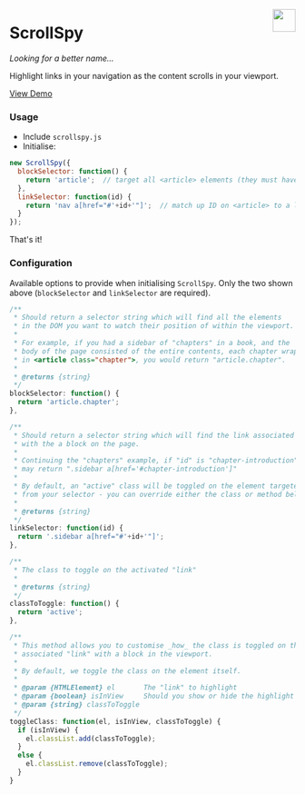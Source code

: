 [<img src="http://i.imgur.com/Qslhr5z.png" align="right" height="40">](http://radweb.co.uk)

# ScrollSpy

_Looking for a better name..._

Highlight links in your navigation as the content scrolls in your viewport.

[View Demo](https://radweb.github.io/ScrollSpy)

### Usage

* Include `scrollspy.js`
* Initialise:

```js
new ScrollSpy({
  blockSelector: function() {
    return 'article';  // target all <article> elements (they must have an ID)
  },
  linkSelector: function(id) {
    return 'nav a[href="#'+id+'"]';  // match up ID on <article> to a link to highlight
  }
});
```

That's it!

### Configuration

Available options to provide when initialising `ScrollSpy`. Only the two shown above (`blockSelector` and `linkSelector` are required).

```js
/**
 * Should return a selector string which will find all the elements
 * in the DOM you want to watch their position of within the viewport.
 *
 * For example, if you had a sidebar of "chapters" in a book, and the
 * body of the page consisted of the entire contents, each chapter wrapped
 * in <article class="chapter">, you would return "article.chapter".
 *
 * @returns {string}
 */
blockSelector: function() {
  return 'article.chapter';
},

/**
 * Should return a selector string which will find the link associated
 * with the a block on the page.
 *
 * Continuing the "chapters" example, if "id" is "chapter-introduction", you
 * may return ".sidebar a[href='#chapter-introduction']"
 *
 * By default, an "active" class will be toggled on the element targeted
 * from your selector - you can override either the class or method below.
 *
 * @returns {string}
 */
linkSelector: function(id) {
  return '.sidebar a[href="#'+id+'"]';
},

/**
 * The class to toggle on the activated "link"
 *
 * @returns {string}
 */
classToToggle: function() {
  return 'active';
},

/**
 * This method allows you to customise _how_ the class is toggled on the
 * associated "link" with a block in the viewport.
 *
 * By default, we toggle the class on the element itself.
 *
 * @param {HTMLElement} el       The "link" to highlight
 * @param {boolean} isInView     Should you show or hide the highlight
 * @param {string} classToToggle
 */
toggleClass: function(el, isInView, classToToggle) {
  if (isInView) {
    el.classList.add(classToToggle);
  }
  else {
    el.classList.remove(classToToggle);
  }
}
```
